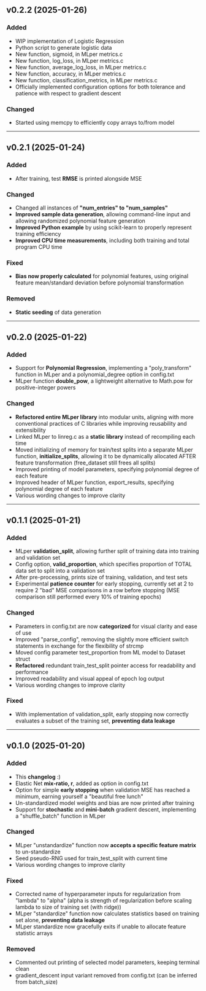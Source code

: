 ## v0.2.2 (2025-01-26)
### Added
- WIP implementation of Logistic Regression
- Python script to generate logistic data
- New function, sigmoid, in MLper metrics.c
- New function, log_loss, in MLper metrics.c
- New function, average_log_loss, in MLper metrics.c
- New function, accuracy, in MLper metrics.c
- New function, classification_metrics, in MLper metrics.c
- Officially implemented configuration options for both tolerance and patience with respect to gradient descent
### Changed
- Started using memcpy to efficiently copy arrays to/from model

---

## v0.2.1 (2025-01-24)
### Added
- After training, test **RMSE** is printed alongside MSE
### Changed
- Changed all instances of **"num_entries" to "num_samples"**
- **Improved sample data generation**, allowing command-line input and allowing randomized polynomial feature generation
- **Improved Python example** by using scikit-learn to properly represent training efficiency
- **Improved CPU time measurements**, including both training and total program CPU time
### Fixed
- **Bias now properly calculated** for polynomial features, using original feature mean/standard deviation before polynomial transformation
### Removed
- **Static seeding** of data generation

---

## v0.2.0 (2025-01-22)
### Added
- Support for **Polynomial Regression**, implementing a "poly_transform" function in MLper and a polynomial_degree option in config.txt
- MLper function **double_pow**, a lightweight alternative to Math.pow for positive-integer powers
### Changed
- **Refactored entire MLper library** into modular units, aligning with more conventional practices of C libraries while improving reusability and extensibility
- Linked MLper to linreg.c as a **static library** instead of recompiling each time
- Moved initializing of memory for train/test splits into a separate MLper function, **initialize_splits**, allowing it to be dynamically allocated AFTER feature transformation (free_dataset still frees all splits)
- Improved printing of model parameters, specifying polynomial degree of each feature
- Improved header of MLper function, export_results, specifying polynomial degree of each feature
- Various wording changes to improve clarity

---

## v0.1.1 (2025-01-21)
### Added
- MLper **validation_split**, allowing further split of training data into training and validation set
- Config option, **valid_proportion**, which specifies proportion of TOTAL data set to split into a validation set
- After pre-processing, prints size of training, validation, and test sets
- Experimental **patience counter** for early stopping, currently set at 2 to require 2 "bad" MSE comparisons in a row before stopping (MSE comparison still performed every 10% of training epochs)
### Changed
- Parameters in config.txt are now **categorized** for visual clarity and ease of use
- Improved "parse_config", removing the slightly more efficient switch statements in exchange for the flexibility of strcmp
- Moved config parameter test_proportion from ML model to Dataset struct
- **Refactored** redundant train_test_split pointer access for readability and performance
- Improved readability and visual appeal of epoch log output
- Various wording changes to improve clarity
### Fixed
- With implementation of validation_split, early stopping now correctly evaluates a subset of the training set, **preventing data leakage**

---

## v0.1.0 (2025-01-20)
### Added
- This **changelog** :)
- Elastic Net **mix-ratio, r**, added as option in config.txt
- Option for simple **early stopping** when validation MSE has reached a minimum, earning yourself a "beautiful free lunch"
- Un-standardized model weights and bias are now printed after training
- Support for **stochastic** and **mini-batch** gradient descent, implementing a "shuffle_batch" function in MLper

### Changed
- MLper "unstandardize" function now **accepts a specific feature matrix** to un-standardize
- Seed pseudo-RNG used for train_test_split with current time
- Various wording changes to improve clarity

### Fixed
- Corrected name of hyperparameter inputs for regularization from "lambda" to "alpha" (alpha is strength of regularization before scaling lambda to size of training set (with ridge))
- MLper "standardize" function now calculates statistics based on training set alone, **preventing data leakage**
- MLper standardize now gracefully exits if unable to allocate feature statistic arrays

### Removed
- Commented out printing of selected model parameters, keeping terminal clean
- gradient_descent input variant removed from config.txt (can be inferred from batch_size)
